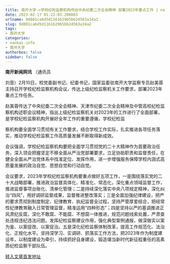 ```yaml
---
title: 南开大学->学校纪检监察机构传达中央纪委二次全会精神 部署2023年重点工作 | nankai.info
date: 2023-02-17 01:22:03.208083
urlname: 9d801ca6d5d1161b2965bb24563a34a2
slug: 9d801ca6d5d1161b2965bb24563a34a2
tags: 
- 南开大学
categories:
- nankai.info
- 南开大学
authorbox: false
sidebar: false
---
```

**南开新闻网讯** （通讯员

刘音）2月10日，校党委副书记、纪委书记，国家监委驻南开大学监察专员赵美蓉主持召开学校纪检监察机构会议，传达上级纪检监察机关工作要求，部署2023年重点工作任务。

赵美蓉传达了中央纪委二次全会精神、天津市纪委二次全会精神及中管高校纪检监察机构述职会议精神，指出上级纪检监察机关对2023年的工作进行了全面部署，是学校纪检监察机构开展好全年工作的重要遵循，学校纪检监
<!--more-->
察机构要全面学习贯彻有关工作要求，结合学校工作实际，扎实推进各项任务落实，推动学校纪检监察工作高质量发展不断取得新成效。

会议强调，学校纪检监察机构要把全面学习贯彻党的二十大精神作为首要政治任务，深入领会把握坚定不移全面从严治党部署要求，立足协助职责和监督责任，在健全全面从严治党体系中找准定位、发挥作用，进一步增强服务保障学校内涵式高质量发展的政治自觉、思想自觉和行动自觉。

会议要求，2023年学校纪检监察机构要重点做好五项工作，一是围绕落实党的二十大战略部署，推进政治监督具体化、精准化、常态化，深化重点领域监督工作，推进监督事项台账化、清单化管理；二是持续深化落实中央八项规定精神，深化纠治“四风”，用好调研监督成果，监督推进整改落实；三是全面加强纪律建设，把严的要求贯彻到制度制定、纪律教育、执纪监督全过程，坚持严管厚爱结合，把经常性纪律教育融入日常管理监督，精准运用“四种形态”；四是坚持以严的基调推进正风肃纪反腐，深化不敢腐、不能腐、不想腐一体推进，规范问题线索处置，严肃查处违规违纪违法问题。发挥纪检监察建议作用，强化典型案例通报，做深做实以案为鉴、以案促改、以案促治。五是深化纪检监察体制改革，提高工作规范化、法治化、正规化水平。坚持深学习、实调研、抓落实工作方法，把2023年作为制度建设年，以制度建设为牵引，持续抓好自身建设，锻造堪当新时代新征程重任的高素质纪检监察干部队伍。



[转入文章首发地址](http://news.nankai.edu.cn/ywsd/system/2023/02/10/030054372.shtml)